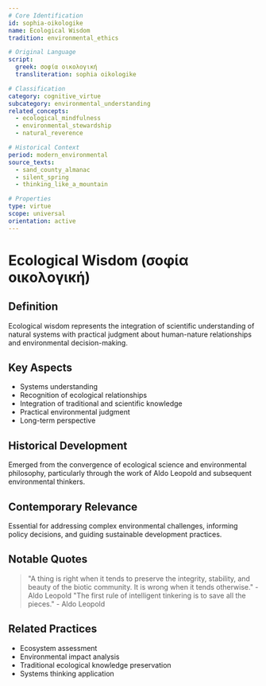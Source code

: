 ```yaml
---
# Core Identification
id: sophia-oikologike
name: Ecological Wisdom
tradition: environmental_ethics

# Original Language
script:
  greek: σοφία οικολογική
  transliteration: sophia oikologike

# Classification
category: cognitive_virtue
subcategory: environmental_understanding
related_concepts:
  - ecological_mindfulness
  - environmental_stewardship
  - natural_reverence

# Historical Context
period: modern_environmental
source_texts:
  - sand_county_almanac
  - silent_spring
  - thinking_like_a_mountain

# Properties
type: virtue
scope: universal
orientation: active
---
```


# Ecological Wisdom (σοφία οικολογική)

## Definition
Ecological wisdom represents the integration of scientific understanding of natural systems with practical judgment about human-nature relationships and environmental decision-making.

## Key Aspects
- Systems understanding
- Recognition of ecological relationships
- Integration of traditional and scientific knowledge
- Practical environmental judgment
- Long-term perspective

## Historical Development
Emerged from the convergence of ecological science and environmental philosophy, particularly through the work of Aldo Leopold and subsequent environmental thinkers.

## Contemporary Relevance
Essential for addressing complex environmental challenges, informing policy decisions, and guiding sustainable development practices.

## Notable Quotes
> "A thing is right when it tends to preserve the integrity, stability, and beauty of the biotic community. It is wrong when it tends otherwise." - Aldo Leopold
> "The first rule of intelligent tinkering is to save all the pieces." - Aldo Leopold

## Related Practices
- Ecosystem assessment
- Environmental impact analysis
- Traditional ecological knowledge preservation
- Systems thinking application
